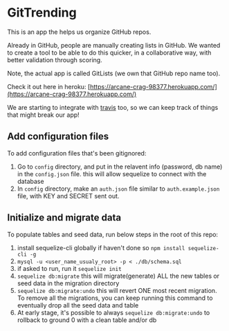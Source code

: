 # GitTrending

This is an app the helps us organize GitHub repos.

Already in GitHub, people are manually creating lists in GitHub.
We wanted to create a tool to be able to do this quicker,
in a collaborative way, with better validation through scoring.

Note, the actual app is called GitLists (we own that GitHub repo name too).

Check it out here in heroku: [https://arcane-crag-98377.herokuapp.com/](https://arcane-crag-98377.herokuapp.com/)

We are starting to integrate with [travis](https://travis-ci.org/)
too, so we can keep track of things that might break our app!

## Add configuration files

To add configuration files that's been gitignored:

1. Go to `config` directory, and put in the relavent info (password, db name) in the `config.json` file. this will allow sequelize to connect with the database
2. In `config` directory, make an `auth.json` file similar to `auth.example.json` file, with KEY and SECRET sent out. 

## Initialize and migrate data

To populate tables and seed data, run below steps in the root of this repo:

1. install sequelize-cli globally if haven't done so `npm install sequelize-cli -g`
2. `mysql -u <user_name_usualy_root> -p < ./db/schema.sql`
3. if asked to run, run it `sequelize init`
4. `sequelize db:migrate` this will migrate(generate) ALL the new tables or seed data in the migration directory
5. `sequelize db:migrate:undo` this will revert ONE most recent migration. To remove all the migrations, you can keep running this command to eventually drop all the seed data and table
6. At early stage, it's possible to always `sequelize db:migrate:undo` to rollback to ground 0 with a clean table and/or db

